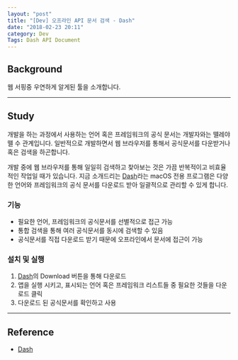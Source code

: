 ```yaml
---
layout: "post"
title: "[Dev] 오프라인 API 문서 검색 - Dash"
date: "2018-02-23 20:11"
category: Dev
Tags: Dash API Document
---
```


## Background
웹 서핑중 우연하게 알게된 툴을 소개합니다.

---
## Study
개발을 하는 과정에서 사용하는 언어 혹은 프레임워크의 공식 문서는 개발자와는 뗄레야 뗄 수 관계입니다. 일반적으로 개발하면서 웹 브라우저를 통해서 공식문서를 다운받거나 혹은 검색을 하곤합니다.

개발 중에 웹 브라우저를 통해 일일히 검색하고 찾아보는 것은 가끔 반복적이고 비효율적인 작업일 때가 있습니다. 지금 소개드리는 [Dash](https://kapeli.com/dash)라는 macOS 전용 프로그램은 다양한 언어와 프레임워크의 공식 문서를 다운로드 받아 일괄적으로 관리할 수 있게 합니다.

### 기능
- 필요한 언어, 프레임워크의 공식문서를 선별적으로 접근 가능
- 통합 검색을 통해 여러 공식문서를 동시에 검색할 수 있음
- 공식문서를 직접 다운로드 받기 때문에 오프라인에서 문서에 접근이 가능

### 설치 및 실행
1. [Dash](https://kapeli.com/dash)의 Download 버튼을 통해 다운로드
2. 앱을 실행 시키고, 표시되는 언어 혹은 프레임워크 리스트들 중 필요한 것들을 다운로드 클릭
3. 다운로드 된 공식문서를 확인하고 사용

---
## Reference
* [Dash](https://kapeli.com/dash)
